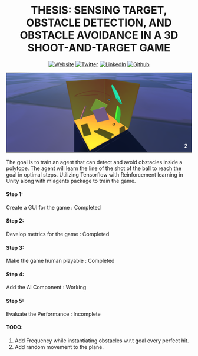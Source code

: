 
<h1 align="center"> THESIS: SENSING TARGET, OBSTACLE DETECTION, AND OBSTACLE AVOIDANCE IN A 3D SHOOT-AND-TARGET GAME </h1>

<p align="center">
<a href="https://tsmanral.github.io/" target="_blank"><img alt="Website" src="https://img.shields.io/badge/-Portfolio-informational"></a>
<a href="https://twitter.com/tribhuwan50" target="_blank"><img alt="Twitter" src="https://img.shields.io/twitter/follow/tribhuwan50.svg?style=social&label=Follow"></a>
<a href="https://www.linkedin.com/in/tribhuwan-singh-9411a175/" target="_blank"><img alt="LinkedIn" src="https://img.shields.io/badge/-Connect-blue?style=flat&logo=linkedin"></a>
<a href="https://github.com/tsmanral" target="_blank"><img alt="Github" src="https://img.shields.io/github/followers/tsmanral.svg?style=social"></a>
</p>

<p align="center"><img width="1000" alt="GUI Ball Unity Image" src="./Thumbnail.png"></p>

The goal is to train an agent that can detect and avoid obstacles inside a polytope. The agent will learn the line of the shot of the ball to reach the goal in optimal steps. Utilizing Tensorflow with Reinforcement learning in Unity along with mlagents package to train the game.

#### Step 1:
Create a GUI for the game : Completed

#### Step 2:
Develop metrics for the game : Completed

#### Step 3:
Make the game human playable : Completed

#### Step 4:
Add the AI Component : Working

#### Step 5:
Evaluate the Performance : Incomplete 


#### TODO:
1. Add Frequency while instantiating obstacles w.r.t goal every perfect hit.
2. Add random movement to the plane.




